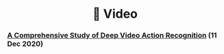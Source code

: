 <h1 align="center">🎥 Video</h1>

### [A Comprehensive Study of Deep Video Action Recognition](https://arxiv.org/abs/2012.06567) (11 Dec 2020)